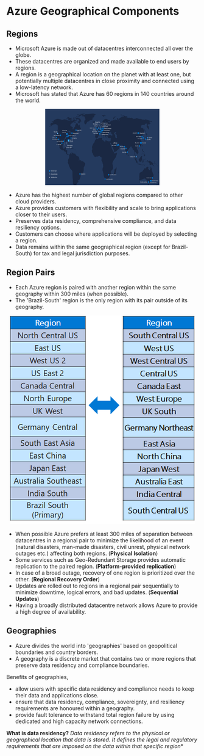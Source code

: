 # Azure Geographical Components

## Regions

- Microsoft Azure is made out of datacentres interconnected all over the globe.
- These datacentres are organized and made available to end users by regions.
- A region is a geographical location on the planet with at least one, but potentially multiple datacentres in close proximity and connected using a low-latency network.
- Microsoft has stated that Azure has 60 regions in 140 countries around the world.

 <p align="center">
 <img src="https://raw.githubusercontent.com/BIT-R0nIn/AZ-900-Microsoft-Azure-Fundamentals-Study-Notes/master/img/azure-regions.png" height="200" width="300"></p>

 - Azure has the highest number of global regions compared to other cloud providers.
 - Azure provides customers with flexibility and scale to bring applications closer to their users.
 - Preserves data residency, comprehensive compliance, and data resiliency options.
 - Customers can choose where applications will be deployed by selecting a region.
 - Data remains within the same geographical region (except for Brazil-South) for tax and legal jurisdiction purposes.

## Region Pairs

- Each Azure region is paired with another region within the same geography within 300 miles (when possible).
- The 'Brazil-South' region is the only region with its pair outside of its geography. 

 <p align="center">
 <img src="https://raw.githubusercontent.com/BIT-R0nIn/AZ-900-Microsoft-Azure-Fundamentals-Study-Notes/master/img/pairs.png"></p>

 - When possible Azure prefers at least 300 miles of separation between datacentres in a regional pair to minimize the likelihood of an event (natural disasters, man-made disasters, civil unrest, physical network outages etc.) affecting both regions. (**Physical Isolation**)
 - Some services such as Geo-Redundant Storage provides automatic replication to the paired region. (**Platform-provided replication**)
 - In case of a broad outage, recovery of one region is prioritized over the other. (**Regional Recovery Order**)
 - Updates are rolled out to regions in a regional pair sequentially to minimize downtime, logical errors, and bad updates. (**Sequential Updates**)
 - Having a broadly distributed datacentre network allows Azure to provide a high degree of availability.

## Geographies

- Azure divides the world into 'geographies' based on geopolitical boundaries and country borders.
- A geography is a discrete market that contains two or more regions that preserve data residency and compliance boundaries.

Benefits of geographies,
- allow users with specific data residency and compliance needs to keep their data and applications close.
- ensure that data residency, compliance, sovereignty, and resiliency requirements are honoured within a geography.
- provide fault tolerance to withstand total region failure by using dedicated and high capacity network connections.

**What is data residency?**
*Data residency refers to the physical or geographical location that data is stored. It defines the legal and regulatory requirements that are imposed on the data within that specific region** 
